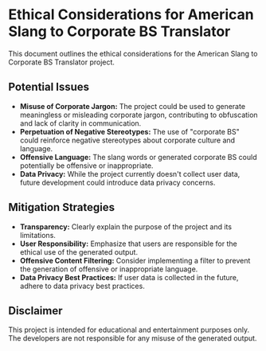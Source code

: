 # Ethical Considerations for American Slang to Corporate BS Translator

This document outlines the ethical considerations for the American Slang to Corporate BS Translator project.

## Potential Issues

* **Misuse of Corporate Jargon:** The project could be used to generate meaningless or misleading corporate jargon, contributing to obfuscation and lack of clarity in communication.
* **Perpetuation of Negative Stereotypes:** The use of "corporate BS" could reinforce negative stereotypes about corporate culture and language.
* **Offensive Language:** The slang words or generated corporate BS could potentially be offensive or inappropriate.
* **Data Privacy:** While the project currently doesn't collect user data, future development could introduce data privacy concerns.

## Mitigation Strategies

* **Transparency:** Clearly explain the purpose of the project and its limitations.
* **User Responsibility:** Emphasize that users are responsible for the ethical use of the generated output.
* **Offensive Content Filtering:** Consider implementing a filter to prevent the generation of offensive or inappropriate language.
* **Data Privacy Best Practices:** If user data is collected in the future, adhere to data privacy best practices.

## Disclaimer

This project is intended for educational and entertainment purposes only. The developers are not responsible for any misuse of the generated output.
